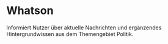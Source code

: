 # Whatson

Informiert Nutzer über aktuelle Nachrichten und ergänzendes Hintergrundwissen aus dem Themengebiet Politik.

